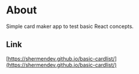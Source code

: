 # About

Simple card maker app to test basic React concepts.

## Link

[https://shermendev.github.io/basic-cardlist/](https://shermendev.github.io/basic-cardlist/)
